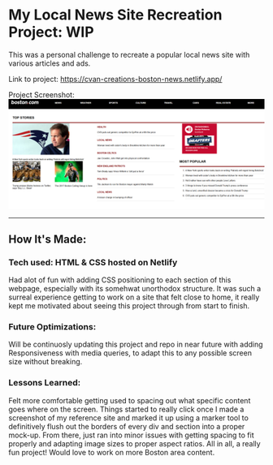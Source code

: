 # My Local News Site Recreation Project: WIP

This was a personal challenge to recreate a popular local news site with various articles and ads.

Link to project: https://cvan-creations-boston-news.netlify.app/

Project Screenshot: ![](https://github.com/CodingWCal/web-design-projects/blob/main/Boston.com%20News%20Responsive/boston-news-screenshot.png)

---

## How It's Made:

### Tech used: HTML & CSS hosted on Netlify

Had alot of fun with adding CSS positioning to each section of this webpage, especially with its somehwat unorthodox structure. It was such a surreal experience getting to work on a site that felt close to home, it really kept me motivated about seeing this project through from start to finish.

### Future Optimizations:
Will be continuosly updating this project and repo in near future with adding Responsiveness with media queries, to adapt this to any possible screen size without breaking.

### Lessons Learned:
Felt more comfortable getting used to spacing out what specific content goes where on the screen. Things started to really click once I made a screenshot of my reference site and marked it up using a marker tool to definitively flush out the borders of every div and section into a proper mock-up. From there, just ran into minor issues with getting spacing to fit properly and adapting image sizes to proper aspect ratios. All in all, a really fun project! Would love to work on more Boston area content.
